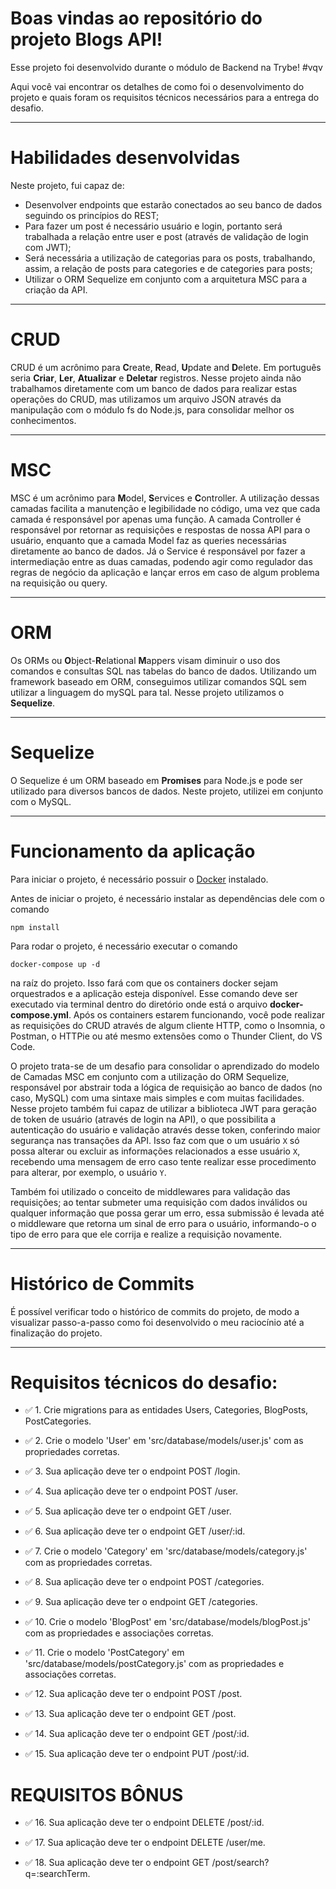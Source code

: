 # Boas vindas ao repositório do projeto <b>Blogs API</b>!

Esse projeto foi desenvolvido durante o módulo de Backend na Trybe! #vqv 

Aqui você vai encontrar os detalhes de como foi o desenvolvimento do projeto e quais foram os requisitos técnicos necessários para a entrega do desafio.

---

# Habilidades desenvolvidas

Neste projeto, fui capaz de:

- Desenvolver endpoints que estarão conectados ao seu banco de dados seguindo os princípios do REST;
- Para fazer um post é necessário usuário e login, portanto será trabalhada a relação entre user e post (através de validação de login com JWT);
- Será necessária a utilização de categorias para os posts, trabalhando, assim, a relação de posts para categories e de categories para posts;
- Utilizar o ORM Sequelize em conjunto com a arquitetura MSC para a criação da API.

---

# CRUD

CRUD é um acrônimo para **C**reate, **R**ead, **U**pdate and **D**elete. Em português seria **Criar**, **Ler**, **Atualizar** e **Deletar** registros. Nesse projeto ainda não trabalhamos diretamente com um banco de dados para realizar estas operações do CRUD, mas utilizamos um arquivo JSON através da manipulação com o módulo fs do Node.js, para consolidar melhor os conhecimentos.

---

# MSC

MSC é um acrônimo para **M**odel, **S**ervices e **C**ontroller. A utilização dessas camadas facilita a manutenção e legibilidade no código, uma vez que cada camada é responsável por apenas uma função. A camada Controller é responsável por retornar as requisições e respostas de nossa API para o usuário, enquanto que a camada Model faz as queries necessárias diretamente ao banco de dados. Já o Service é responsável por fazer a intermediação entre as duas camadas, podendo agir como regulador das regras de negócio da aplicação e lançar erros em caso de algum problema na requisição ou query.

---

# ORM

Os ORMs ou **O**bject-**R**elational **M**appers visam diminuir o uso dos comandos e consultas SQL nas tabelas do banco de dados. Utilizando um framework baseado em ORM, conseguimos utilizar comandos SQL sem utilizar a linguagem do mySQL para tal. Nesse projeto utilizamos o **Sequelize**.

---

# Sequelize

O Sequelize é um ORM baseado em **Promises** para Node.js e pode ser utilizado para diversos bancos de dados. Neste projeto, utilizei em conjunto com o MySQL.

---

# Funcionamento da aplicação

Para iniciar o projeto, é necessário possuir o [Docker](https://docs.docker.com/engine/install/ubuntu/) instalado.

Antes de iniciar o projeto, é necessário instalar as dependências dele com o comando
```
npm install
```

Para rodar o projeto, é necessário executar o comando
```
docker-compose up -d
```
na raíz do projeto. Isso fará com que os containers docker sejam orquestrados e a aplicação esteja disponível. Esse comando deve ser executado via terminal dentro do diretório onde está o arquivo **docker-compose.yml**. Após os containers estarem funcionando, você pode realizar as requisições do CRUD através de algum cliente HTTP, como o Insomnia, o Postman, o HTTPie ou até mesmo extensões como o Thunder Client, do VS Code.

O projeto trata-se de um desafio para consolidar o aprendizado do modelo de Camadas MSC em conjunto com a utilização do ORM Sequelize, responsável por abstrair toda a lógica de requisição ao banco de dados (no caso, MySQL) com uma sintaxe mais simples e com muitas facilidades. Nesse projeto também fui capaz de utilizar a biblioteca JWT para geração de token de usuário (através de login na API), o que possibilita a autenticação do usuário e validação através desse token, conferindo maior segurança nas transações da API. Isso faz com que o um usuário `X` só possa alterar ou excluir as informações relacionados a esse usuário `X`, recebendo uma mensagem de erro caso tente realizar esse procedimento para alterar, por exemplo, o usuário `Y`.

Também foi utilizado o conceito de middlewares para validação das requisições; ao tentar submeter uma requisição com dados inválidos ou qualquer informação que possa gerar um erro, essa submissão é levada até o middleware que retorna um sinal de erro para o usuário, informando-o o tipo de erro para que ele corrija e realize a requisição novamente.

---

# Histórico de Commits

É possível verificar todo o histórico de commits do projeto, de modo a visualizar passo-a-passo como foi desenvolvido o meu raciocínio até a finalização do projeto.

---

# Requisitos técnicos do desafio:

- ✅ 1. Crie migrations para as entidades Users, Categories, BlogPosts, PostCategories.

- ✅ 2. Crie o modelo 'User' em 'src/database/models/user.js' com as propriedades corretas.

- ✅ 3. Sua aplicação deve ter o endpoint POST /login.

- ✅ 4. Sua aplicação deve ter o endpoint POST /user.

- ✅ 5. Sua aplicação deve ter o endpoint GET /user.

- ✅ 6. Sua aplicação deve ter o endpoint GET /user/:id.

- ✅ 7. Crie o modelo 'Category' em 'src/database/models/category.js' com as propriedades corretas.

- ✅ 8. Sua aplicação deve ter o endpoint POST /categories.

- ✅ 9. Sua aplicação deve ter o endpoint GET /categories.

- ✅ 10. Crie o modelo 'BlogPost' em 'src/database/models/blogPost.js' com as propriedades e associações corretas.

- ✅ 11. Crie o modelo 'PostCategory' em 'src/database/models/postCategory.js' com as propriedades e associações corretas.

- ✅ 12. Sua aplicação deve ter o endpoint POST /post.

- ✅ 13. Sua aplicação deve ter o endpoint GET /post.

- ✅ 14. Sua aplicação deve ter o endpoint GET /post/:id.

- ✅ 15. Sua aplicação deve ter o endpoint PUT /post/:id.

# REQUISITOS BÔNUS

- ✅ 16. Sua aplicação deve ter o endpoint DELETE /post/:id.

- ✅ 17. Sua aplicação deve ter o endpoint DELETE /user/me.

- ✅ 18. Sua aplicação deve ter o endpoint GET /post/search?q=:searchTerm.